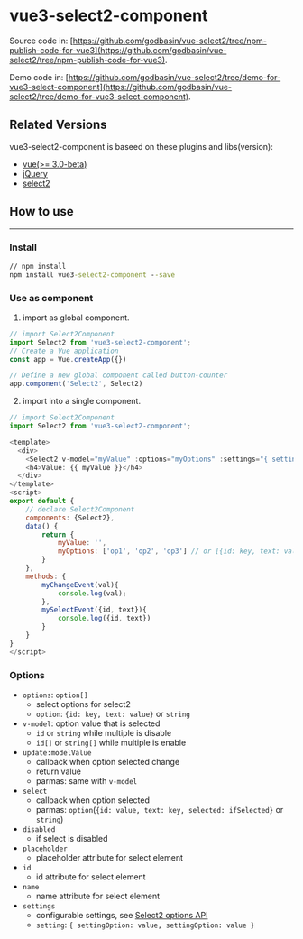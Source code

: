 # vue3-select2-component

Source code in: [https://github.com/godbasin/vue-select2/tree/npm-publish-code-for-vue3](https://github.com/godbasin/vue-select2/tree/npm-publish-code-for-vue3).

Demo code in: [https://github.com/godbasin/vue-select2/tree/demo-for-vue3-select-component](https://github.com/godbasin/vue-select2/tree/demo-for-vue3-select-component).

## Related Versions

vue3-select2-component is baseed on these plugins and libs(version):
- [vue(>= 3.0-beta)](https://github.com/vuejs/vue-next)
- [jQuery](https://jquery.com/)
- [select2](https://select2.github.io/)

## How to use 
---
### Install
``` cmd
// npm install
npm install vue3-select2-component --save
```

### Use as component
1. import as global component.
``` javascript
// import Select2Component
import Select2 from 'vue3-select2-component';
// Create a Vue application
const app = Vue.createApp({})

// Define a new global component called button-counter
app.component('Select2', Select2)
```

2. import into a single component.
``` javascript
// import Select2Component
import Select2 from 'vue3-select2-component';

<template>
  <div>
    <Select2 v-model="myValue" :options="myOptions" :settings="{ settingOption: value, settingOption: value }" @change="myChangeEvent($event)" @select="mySelectEvent($event)" />
    <h4>Value: {{ myValue }}</h4>
  </div>
</template>
<script>
export default {
    // declare Select2Component
    components: {Select2},
    data() {
        return {
            myValue: '',
            myOptions: ['op1', 'op2', 'op3'] // or [{id: key, text: value}, {id: key, text: value}]
        }
    },
    methods: {
        myChangeEvent(val){
            console.log(val);
        },
        mySelectEvent({id, text}){
            console.log({id, text})
        }
    }
}
</script>
```

### Options
- `options`: `option[]`
  - select options for select2
  - `option`: `{id: key, text: value}` or `string`
- `v-model`: option value that is selected
  - `id` or `string` while multiple is disable
  - `id[]` or `string[]` while multiple is enable
- `update:modelValue`
  - callback when option selected change
  - return value
  - parmas: same with `v-model`
- `select`
  - callback when option selected
  - parmas: `option`(`{id: value, text: key, selected: ifSelected}` or `string`)
- `disabled`
  - if select is disabled
- `placeholder`
  - placeholder attribute for select element
- `id`
  - id attribute for select element
- `name`
  - name attribute for select element
- `settings`
  - configurable settings, see [Select2 options API](https://select2.org/configuration/options-api)
  - `setting`: `{ settingOption: value, settingOption: value }`
